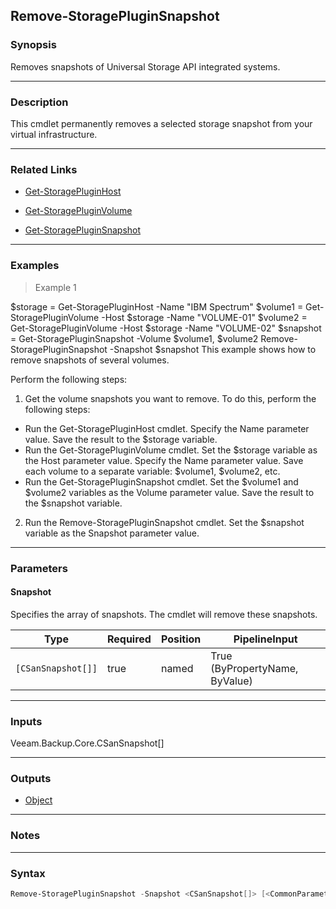 Remove-StoragePluginSnapshot
----------------------------

### Synopsis
Removes snapshots of Universal Storage API integrated systems.

---

### Description

This cmdlet permanently removes a selected storage snapshot from your virtual infrastructure.

---

### Related Links
* [Get-StoragePluginHost](Get-StoragePluginHost)

* [Get-StoragePluginVolume](Get-StoragePluginVolume)

* [Get-StoragePluginSnapshot](Get-StoragePluginSnapshot)

---

### Examples
> Example 1

$storage = Get-StoragePluginHost -Name "IBM Spectrum"
$volume1 = Get-StoragePluginVolume -Host $storage -Name "VOLUME-01"
$volume2 = Get-StoragePluginVolume -Host $storage -Name "VOLUME-02"
$snapshot = Get-StoragePluginSnapshot -Volume $volume1, $volume2
Remove-StoragePluginSnapshot -Snapshot $snapshot
This example shows how to remove snapshots of several volumes.

Perform the following steps:
1. Get the volume snapshots you want to remove. To do this, perform the following steps:
- Run the Get-StoragePluginHost cmdlet. Specify the Name parameter value. Save the result to the $storage variable.
- Run the Get-StoragePluginVolume cmdlet. Set the $storage variable as the Host parameter value. Specify the Name parameter value. Save each volume to a separate variable: $volume1, $volume2, etc.
- Run the Get-StoragePluginSnapshot cmdlet. Set the $volume1 and $volume2 variables as the Volume parameter value. Save the result to the $snapshot variable.
2. Run the Remove-StoragePluginSnapshot cmdlet. Set the $snapshot variable as the Snapshot parameter value.

---

### Parameters
#### **Snapshot**
Specifies the array of snapshots.
The cmdlet will remove these snapshots.

|Type              |Required|Position|PipelineInput                 |
|------------------|--------|--------|------------------------------|
|`[CSanSnapshot[]]`|true    |named   |True (ByPropertyName, ByValue)|

---

### Inputs
Veeam.Backup.Core.CSanSnapshot[]

---

### Outputs
* [Object](https://learn.microsoft.com/en-us/dotnet/api/System.Object)

---

### Notes

---

### Syntax
```PowerShell
Remove-StoragePluginSnapshot -Snapshot <CSanSnapshot[]> [<CommonParameters>]
```
